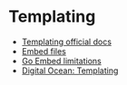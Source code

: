 # Templating

- [Templating official docs](https://pkg.go.dev/text/template)
- [Embed files](https://pkg.go.dev/embed)
- [Go Embed limitations](https://www.iamyadav.com/blogs/a-guide-to-embedding-static-files-in-go)
- [Digital Ocean: Templating](https://www.digitalocean.com/community/tutorials/how-to-use-templates-in-go)